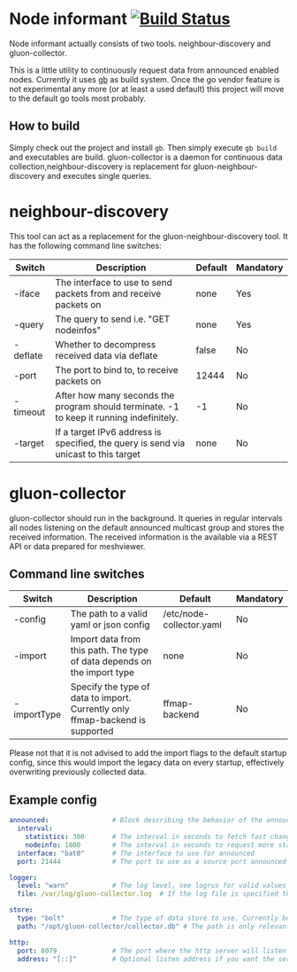 # Node informant [![Build Status](https://travis-ci.org/dereulenspiegel/node-collector.svg?branch=master)](https://travis-ci.org/dereulenspiegel/node-collector)

Node informant actually consists of two tools. neighbour-discovery and gluon-collector.

This is a little utility to continuously request data from announced enabled
nodes. Currently it uses [gb](http://getgb.io/) as build system. Once the go
vendor feature is not experimental any more (or at least a used default) this
project will move to the default go tools most probably.

## How to build
Simply check out the project and install `gb`. Then simply execute `gb build`
and executables are build. gluon-collector is a daemon for continuous data
collection,neighbour-discovery is replacement for gluon-neighbour-discovery and
executes single queries.

# neighbour-discovery

This tool can act as a replacement for the gluon-neighbour-discovery tool. It has
the following command line switches:

Switch | Description | Default | Mandatory
------ | ----------- | ------- | ---------
-iface | The interface to use to send packets from and receive packets on | none | Yes
-query | The query to send i.e. "GET nodeinfos" | none | Yes
-deflate | Whether to decompress received data via deflate | false | No
-port | The port to bind to, to receive packets on | 12444 | No
-timeout | After how many seconds the program should terminate. -1 to keep it running indefinitely. | -1 | No
-target | If a target IPv6 address is specified, the query is send via unicast to this target | none | No

# gluon-collector

gluon-collector should run in the background. It queries in regular intervals all nodes
listening on the default announced multicast group and stores the received information.
The received information is the available via a REST API or data prepared for meshviewer.

## Command line switches

Switch | Description | Default | Mandatory
------ | ----------- | ------- | ---------
-config | The path to a valid yaml or json config | /etc/node-collector.yaml | No
-import | Import data from this path. The type of data depends on the import type | none | No
-importType | Specify the type of data to import. Currently only ffmap-backend is supported | ffmap-backend | No

Please not that it is not advised to add the import flags to the default startup config,
since this would import the legacy data on every startup, effectively overwriting previously
collected data.

## Example config

```yaml
announced:                # Block describing the behavior of the annoucned requester
  interval:
    statistics: 300       # The interval in seconds to fetch fast changing data like statistics and neighbours
    nodeinfo: 1800        # The interval in seconds to request more static data and discover new nodes
  interface: "bat0"       # The interface to use for announced
  port: 21444             # The port to use as a source port announced requests and to listen for responses on

logger:     
  level: "warn"           # The log level, see logrus for valid values
  file: /var/log/gluon-collector.log  # If the log file is specified the log is written there. If not everything is send to stdout.

store:
  type: "bolt"            # The type of data store to use. Currently bolt (persistend) and memory (non persistend) are supported
  path: "/opt/gluon-collector/collector.db" # The path is only relevant for bolt store. Where to store the database?

http:             
  port: 8079              # The port where the http server will listen on.
  address: "[::]"         # Optional listen address if you want the server to listen only on a specific interface
```
